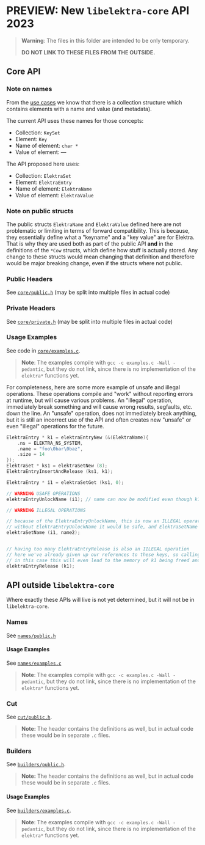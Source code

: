 # PREVIEW: New `libelektra-core` API 2023

> **Warning**: The files in this folder are intended to be only temporary.
>
> **DO NOT LINK TO THESE FILES FROM THE OUTSIDE.**

## Core API

### Note on names

From the [use cases](/doc/usecases/core/README.md) we know that there is a collection structure which contains elements with a name and value (and metadata).

The current API uses these names for those concepts:

- Collection: `KeySet`
- Element: `Key`
- Name of element: `char *`
- Value of element: —

The API proposed here uses:

- Collection: `ElektraSet`
- Element: `ElektraEntry`
- Name of element: `ElektraName`
- Value of element: `ElektraValue`

### Note on public structs

The public structs `ElektraName` and `ElektraValue` defined here are not problematic or limiting in terms of forward compatibility.
This is because, they essentially define what a "keyname" and a "key value" are for Elektra.
That is why they are used both as part of the public API **and** in the definitions of the `*Cow` structs, which define how stuff is actually stored.
Any change to these structs would mean changing that definition and therefore would be major breaking change, even if the structs where not public.

### Public Headers

See [`core/public.h`](core/public.h) (may be split into multiple files in actual code)

### Private Headers

See [`core/private.h`](core/private.h) (may be split into multiple files in actual code)

### Usage Examples

See code in [`core/examples.c`](core/examples.c).

> **Note**: The examples compile with `gcc -c examples.c -Wall -pedantic`, but they do not link, since there is no implementation of the `elektra*` functions yet.

For completeness, here are some more example of unsafe and illegal operations.
These operations compile and "work" without reporting errors at runtime, but will cause various problems.
An "illegal" operation, immediately break something and will cause wrong results, segfaults, etc. down the line.
An "unsafe" operation, does not immediately break anything, but it is still an incorrect use of the API and often creates new "unsafe" or even "illegal" operations for the future.

```c
ElektraEntry * k1 = elektraEntryNew (&(ElektraName){
    .ns = ELEKTRA_NS_SYSTEM,
    .name = "foo\0bar\0baz",
    .size = 14
});
ElektraSet * ks1 = elektraSetNew (8);
ElektraEntryInsertAndRelease (ks1, k1);

ElektraEntry * i1 = elektraSetGet (ks1, 0);

// WARNING USAFE OPERATIONS
elektraEntryUnlockName (i1); // name can now be modified even though k1 is still part of ks1

// WARNING ILLEGAL OPERATIONS

// because of the ElektraEntryUnlockName, this is now an ILLEGAL operation, we are changing the name of a key that is part of a keyset
// without ElektraEntryUnlockName it would be safe, and ElektraSetName would return an error
elektraSetName (i1, name2);


// having too many ElektraEntryRelease is also an IILEGAL operation
// here we've already given up our references to these keys, so calling ElektraEntryRelease again means we're releasing somebody else's reference
// in this case this will even lead to the memory of k1 being freed and ks1 containing invalid pointers, because we're releasing the reference to k1 that is held by ks1
elektraEntryRelease (k1);
```

## API outside `libelektra-core`

Where exactly these APIs will live is not yet determined, but it will not be in `libelektra-core`.

### Names

See [`names/public.h`](names/public.h)

#### Usage Examples

See [`names/examples.c`](names/examples.c)

> **Note**: The examples compile with `gcc -c examples.c -Wall -pedantic`, but they do not link, since there is no implementation of the `elektra*` functions yet.

### Cut

See [`cut/public.h`](cut/public.h).

> **Note:** The header contains the definitions as well, but in actual code these would be in separate `.c` files.

### Builders

See [`builders/public.h`](builders/public.h).

> **Note:** The header contains the definitions as well, but in actual code these would be in separate `.c` files.

#### Usage Examples

See [`builders/examples.c`](builders/examples.c).

> **Note**: The examples compile with `gcc -c examples.c -Wall -pedantic`, but they do not link, since there is no implementation of the `elektra*` functions yet.
